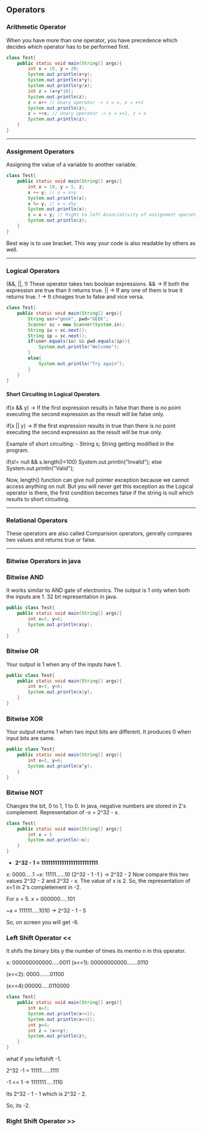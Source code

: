 ## Operators
### Arithmetic Operator
When you have more than one operator, you have precedence which decides which operator has to be performed first.

```java
class Test{
    public static void main(String[] args){
        int x = 10, y = 20;
        System.out.println(x+y);
        System.out.println(x*y);
        System.out.println(y/x);
        int z = (x+y*10);
        System.out.println(z);
        z = x++ // Unary operator -> z = x, x = x+1
        System.out.println(z);
        z = ++x; // Unary operator -> x = x+1, z = x
        System.out.println(z);
    }
}
```
---
### Assignment Operators
Assigning the value of a variable to another variable.

```java
class Test{
    public static void main(String[] args){
        int x = 10, y = 5, z;
        x += y; // x = x+y
        System.out.println(x);
        x %= y; // x = x%y
        System.out.println(x);
        z = x = y; // Right to left Associativity of assignment operator. (z = (x = y))
        System.out.println(z);
    }
}
```

Best way is to use bracket. This way your code is also readable by others as well.

---
### Logical Operators
(&&, ||, !)
These operator takes two boolean expressions.
&& -> If both the expression are true than it returns true.
|| -> If any one of them is true it returns true.
! -> It chnages true to false and vice versa.

```java
class Test{
    public static void main(String[] args){
        String usr="geek", pwd="GEEK";
        Scanner sc = new Scanner(System.in);
        String iu = sc.next();
        String ip = sc.next();
        if(user.equals(iu) && pwd.equals(ip)){
            System.out.println("Welcome");
        }
        else{
            System.out.println("Try again");
        }
    }
}
```

#### Short Circuiting in Logical Operators

if(x && y) -> If the first expression results in false than there is no point executing the second expression as the result will be false only.

if(x || y) -> If the first expression results in true than there is no point executing the second expression as the result will be true only.

Example of short circuiting: -
String s;
String getting modified in the program.


if(s!= null && s.length()<100)
    System.out.println("Invalid");
else
    System.out.println("Valid");

Now, length() function can give null pointer exception because we cannot access anything on null. But you will never get this exception as the Logical operator is there, the first condition becomes false if the string is null which results to short circuiting.

---
### Relational Operators
These operators are also called Comparision operators, genrally compares two values and returns true or false.

--- 
### Bitwise Operators in java
### Bitwise AND
It works similar to AND gate of electronics.
The output is 1 only when both the inputs are 1.
32 bit representation in java.

```java
public class Test{
    public static void main(String[] args){
        int x=3, y=6;
        System.out.println(x&y);
    }
}
```

### Bitwise OR
Your output is 1 when any of the inputs have 1.

```java
public class Test{
    public static void main(String[] args){
        int x=3, y=6;
        System.out.println(x|y);
    }
}
```

### Bitwise XOR
Your output returns 1 when two input bits are different. It produces 0 when input bits are same.

```java
public class Test{
    public static void main(String[] args){
        int x=3, y=6;
        System.out.println(x^y);
    }
}
```

### Bitwise NOT
Changes the bit, 0 to 1, 1 to 0.
In java, negative numbers are stored in 2's complement.
Representation of -x = 2^32 - x.

```java
class Test{
    public static void main(String[] args){
        int x = 5
        System.out.println(~x);
    }
}
```

- **2^32 - 1 = 1111111111111111111111111**

x: 0000.....1
~x: 11111......10 (2^32 - 1 -1 ) -> 2^32 - 2
Now compare this two values 2^32 - 2 and 2^32 - x.
The value of x is 2. 
So, the representation of x=1 in 2's completement in -2.

For x = 5.
x = 000000.....101

~x = 111111.....1010 -> 2^32 - 1 - 5

So, on screen you will get -6.

### Left Shift Operator <<

It shifs the binary bits y the number of times its mentio
n in this operator.

x: 000000000000.....0011
(x<<1): 00000000000.......0110

(x<<2): 0000.......01100

(x<<4):00000.....0110000

```java
class Test{
    public static void main(String[] args){
        int x=3;
        System.out.println(x<<1);
        System.out.println(x<<2);
        int y=4;
        int z = (x<<y);
        System.out.println(z);
    }
}
```

what if you leftshift -1.

2^32 -1 = 11111......1111

-1 << 1 -> 1111111.....1110

Its 2^32 - 1 - 1 which is 2^32 - 2.

So, its -2.

### Right Shift Operator >>

